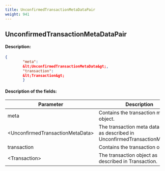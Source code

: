 ```yaml
---
title: UnconfirmedTransactionMetaDataPair
weight: 941
---
```


 
## UnconfirmedTransactionMetaDataPair 
#### Description: 
```json
{
        "meta":
        &lt;UnconfirmedTransactionMetaData&gt;,
        "transaction":
        &lt;Transaction&gt;
        }
``` 
#### Description of the fields: 

| Parameter | Description |
|------|------|
| meta |  Contains the transaction meta data object. |
| &lt;UnconfirmedTransactionMetaData&gt; |  The transaction meta data object as described in UnconfirmedTransactionMetaData. |
| transaction |  Contains the transaction object. |
| &lt;Transaction&gt; |  The transaction object as described in Transaction. |

 
